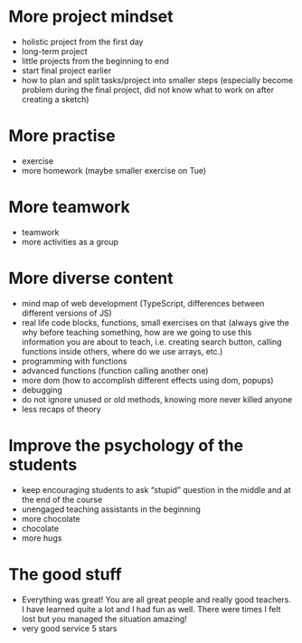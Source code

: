 # More project mindset

* holistic project from the first day
* long-term project
* little projects from the beginning to end
* start final project earlier
* how to plan and split tasks/project into smaller steps (especially become problem during the final project, did not know what to work on after creating a sketch)

# More practise

* exercise
* more homework (maybe smaller exercise on Tue)

# More teamwork

* teamwork
* more activities as a group

# More diverse content

* mind map of web development (TypeScript, differences between different versions of JS)
* real life code blocks, functions, small exercises on that (always give the why before teaching something, how are we going to use this information you are about to teach, i.e. creating search button, calling functions inside others, where do we use arrays, etc.)
* programming with functions
* advanced functions (function calling another one)
* more dom (how to accomplish different effects using dom, popups)
* debugging
* do not ignore unused or old methods, knowing more never killed anyone
* less recaps of theory

# Improve the psychology of the students

* keep encouraging students to ask “stupid” question in the middle and at the end of the course
* unengaged teaching assistants in the beginning
* more chocolate
* chocolate
* more hugs

# The good stuff

* Everything was great! You are all great people and really good teachers. I have learned quite a lot and I had fun as well. There were times I felt lost but you managed the situation amazing!
* very good service 5 stars